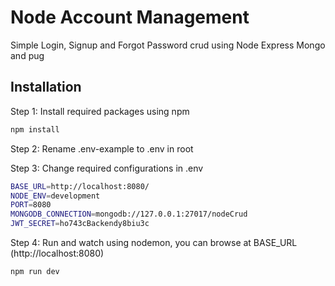 # Node Account Management

Simple Login, Signup and Forgot Password crud using Node Express Mongo and pug

## Installation

Step 1: Install required packages using npm
```bash
npm install
```

Step 2: Rename .env-example to .env in root

Step 3: Change required configurations in .env

```bash
BASE_URL=http://localhost:8080/
NODE_ENV=development
PORT=8080
MONGODB_CONNECTION=mongodb://127.0.0.1:27017/nodeCrud
JWT_SECRET=ho743cBackendy8biu3c
```

Step 4: Run and watch using nodemon, you can browse at BASE_URL (http://localhost:8080)
```bash
npm run dev
```
